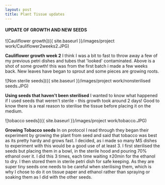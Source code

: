 ```yaml
---
layout: post
title: Plant Tissue updates
---
```


#### UPDATE OF GROWTH AND NEW SEEDS


![Cauliflower growth]({{ site.baseurl }}/images/project work/Cauliflower2weeks2.JPG)

**Cauliflower growth week 2**
I think I was a bit to fast to throw away a few of my previous petri dishes and tubes that 'looked' contaminated.
Above is a shot of some growth! this was from the first batch i made a few weeks back.
New leaves have began to sprout and some pieces are growing roots.


![Non sterile seeds]({{ site.baseurl }}/images/project work/nonsterilised seeds.JPG)

**Using seeds that haven't been sterilised**
I wanted to know what happened if I used seeds that weren't sterile - this growth took around 2 days!
Good to know there is a real reason to sterilise the tissue before placing it on the medium.


![tobacco seeds]({{ site.baseurl }}/images/project work/tobacco.JPG)

**Growing Tobacco seeds**
In on protocol I read through they began their experiment by growing the plant from seed and said that tobacco was best as its pretty hardy and grows fast.
I decided, as i made so many MS dishes to experiment with this would be a good use of at least 3.
I first sterilised the seeds but placing them in a bowl, in the sterile hood and pouring 70% ethanol over it.
I did this 3 times, each time waiting ±20min for the ethanol to dry.
I then stored them in  sterile petri dish for safe keeping.
As they are super tiny seeds one needs to be careful when sterilising them, which is why I chose to do it on tissue paper and ethanol rather than spraying or soaking them as I did with the other seeds.

